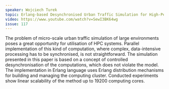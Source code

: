 ```yaml
---
speaker: Wojciech Turek
topic: Erlang-based Desynchronised Urban Traffic Simulation for High-Performance Computing Systems
video: https://www.youtube.com/watch?v=SewI3BK64wg
issue: 117
---
```


The problem of micro-scale urban traffic simulation of large environments poses a great opportunity for utilisation of HPC systems. Parallel implementation of this kind of computation, where complex, data-intensive processing has to be synchronised, is not straightforward. The simulation presented in this paper is based on a concept of controlled desynchronisation of the computations, which does not violate the model. The implementation in Erlang language uses Erlang distribution mechanisms for building and managing the computing cluster. Conducted experiments show linear scalability of the method up to 19200 computing cores.


